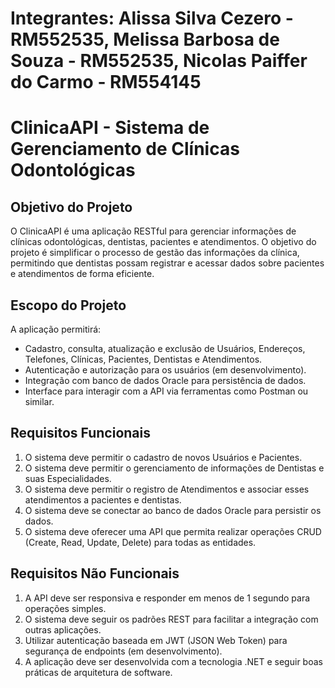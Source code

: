 # Integrantes: Alissa Silva Cezero - RM552535, Melissa Barbosa de Souza - RM552535, Nicolas Paiffer do Carmo - RM554145

# ClinicaAPI - Sistema de Gerenciamento de Clínicas Odontológicas

## Objetivo do Projeto
O ClinicaAPI é uma aplicação RESTful para gerenciar informações de clínicas odontológicas,
dentistas, pacientes e atendimentos. O objetivo do projeto é simplificar o processo de gestão das informações da clínica,
permitindo que dentistas possam registrar e acessar dados sobre pacientes e atendimentos de forma eficiente.

## Escopo do Projeto
A aplicação permitirá:

- Cadastro, consulta, atualização e exclusão de Usuários, Endereços, Telefones, Clínicas, Pacientes, Dentistas e Atendimentos. 
- Autenticação e autorização para os usuários (em desenvolvimento).
- Integração com banco de dados Oracle para persistência de dados.
- Interface para interagir com a API via ferramentas como Postman ou similar.

## Requisitos Funcionais
1. O sistema deve permitir o cadastro de novos Usuários e Pacientes.
2. O sistema deve permitir o gerenciamento de informações de Dentistas e suas Especialidades.
3. O sistema deve permitir o registro de Atendimentos e associar esses atendimentos a pacientes e dentistas.
4. O sistema deve se conectar ao banco de dados Oracle para persistir os dados.
5. O sistema deve oferecer uma API que permita realizar operações CRUD (Create, Read, Update, Delete) para todas as entidades.


## Requisitos Não Funcionais
1. A API deve ser responsiva e responder em menos de 1 segundo para operações simples.
2. O sistema deve seguir os padrões REST para facilitar a integração com outras aplicações.
3. Utilizar autenticação baseada em JWT (JSON Web Token) para segurança de endpoints (em desenvolvimento).
4. A aplicação deve ser desenvolvida com a tecnologia .NET e seguir boas práticas de arquitetura de software.
